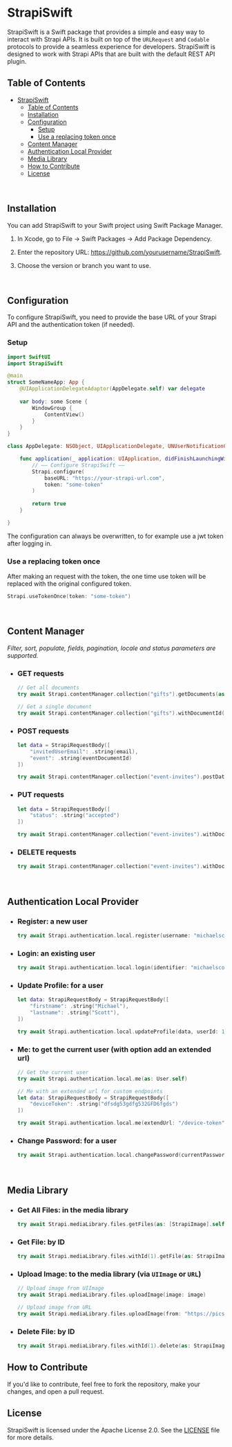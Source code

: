 # StrapiSwift

StrapiSwift is a Swift package that provides a simple and easy way to interact with Strapi APIs. It is built on top of the `URLRequest` and `Codable` protocols to provide a seamless experience for developers. StrapiSwift is designed to work with Strapi APIs that are built with the default REST API plugin.

## Table of Contents
- [StrapiSwift](#strapiswift)
  - [Table of Contents](#table-of-contents)
  - [Installation](#installation)
  - [Configuration](#configuration)
    - [Setup](#setup)
    - [Use a replacing token once](#use-a-replacing-token-once)
  - [Content Manager](#content-manager)
  - [Authentication Local Provider](#authentication-local-provider)
  - [Media Library](#media-library)
  - [How to Contribute](#how-to-contribute)
  - [License](#license)

<br>

## Installation

You can add StrapiSwift to your Swift project using Swift Package Manager.

1. In Xcode, go to File -> Swift Packages -> Add Package Dependency.

2. Enter the repository URL: https://github.com/yourusername/StrapiSwift.

3. Choose the version or branch you want to use.

<br>

## Configuration
To configure StrapiSwift, you need to provide the base URL of your Strapi API and the authentication token (if needed).

### Setup

```swift
import SwiftUI
import StrapiSwift

@main
struct SomeNameApp: App {
    @UIApplicationDelegateAdaptor(AppDelegate.self) var delegate
    
    var body: some Scene {
        WindowGroup {
            ContentView()
        }
    }
}

class AppDelegate: NSObject, UIApplicationDelegate, UNUserNotificationCenterDelegate {

    func application(_ application: UIApplication, didFinishLaunchingWithOptions launchOptions: [UIApplication.LaunchOptionsKey: Any]? = nil) -> Bool {
        // —— Configure StrapiSwift ——
        Strapi.configure(
            baseURL: "https://your-strapi-url.com",
            token: "some-token"
        )
        
        return true
    }

}
```

The configuration can always be overwritten, to for example use a jwt token after logging in.

### Use a replacing token once

After making an request with the token, the one time use token will be replaced with the original configured token.

```swift
Strapi.useTokenOnce(token: "some-token")
```

<br>

## Content Manager
*Filter, sort, populate, fields, pagination, locale and status parameters are supported.*
- ### GET requests

    ```swift
    // Get all documents
    try await Strapi.contentManager.collection("gifts").getDocuments(as: [Gift].self)

    // Get a single document
    try await Strapi.contentManager.collection("gifts").withDocumentId("a4fsdnjsdf42dsfd").getDocument(as: Gift.self)
    ```

- ### POST requests

    ```swift
    let data = StrapiRequestBody([
        "invitedUserEmail": .string(email),
        "event": .string(eventDocumentId)
    ])

    try await Strapi.contentManager.collection("event-invites").postData(data, as: EventInvite.self)
    ```

- ### PUT requests

    ```swift
    let data = StrapiRequestBody([
        "status": .string("accepted")
    ])

    try await Strapi.contentManager.collection("event-invites").withDocumentId("a4fsdnjsdf42dsfd").putData(data, as: EventInvite.self)
    ```


- ### DELETE requests

    ```swift
    try await Strapi.contentManager.collection("event-invites").withDocumentId("a4fsdnjsdf42dsfd").delete()
    ```

<br>

## Authentication Local Provider
- ### Register: a new user

    ```swift
    try await Strapi.authentication.local.register(username: "michaelscott", email: "michaelscott@dundermifflin.com", password: "password", as: User.self)
    ```

- ### Login: an existing user

    ```swift
    try await Strapi.authentication.local.login(identifier: "michaelscott", password: "password", as: User.self)
    ```

- ### Update Profile: for a user

    ```swift
    let data: StrapiRequestBody = StrapiRequestBody([
        "firstname": .string("Michael"),
        "lastname": .string("Scott"),
    ])
    
    try await Strapi.authentication.local.updateProfile(data, userId: 1, as: User.self)
    ```

- ### Me: to get the current user (with option add an extended url)

    ```swift
    // Get the current user
    try await Strapi.authentication.local.me(as: User.self)

    // Me with an extended url for custom endpoints
    let data: StrapiRequestBody = StrapiRequestBody([
        "deviceToken": .string("dfsdg53gdfg532GFD6fgds")
    ])

    try await Strapi.authentication.local.me(extendUrl: "/device-token", requestType: .PUT, data: data, as: User.self)
    ```

- ### Change Password: for a user

    ```swift
    try await Strapi.authentication.local.changePassword(currentPassword: "currentPassword", newPassword: "newPassword", as: User.self)
    ```

<br>

## Media Library
- ### Get All Files: in the media library

    ```swift
    try await Strapi.mediaLibrary.files.getFiles(as: [StrapiImage].self)
    ```

- ### Get File: by ID

    ```swift
    try await Strapi.mediaLibrary.files.withId(1).getFile(as: StrapiImage.self)
    ```

- ### Upload Image: to the media library (via `UIImage` or `URL`)

    ```swift
    // Upload image from UIImage
    try await Strapi.mediaLibrary.files.uploadImage(image: image)

    // Upload image from URL
    try await Strapi.mediaLibrary.files.uploadImage(from: "https://picsum.photos/200/300")
    ```

- ### Delete File: by ID

    ```swift
    try await Strapi.mediaLibrary.files.withId(1).delete(as: StrapiImage.self)
    ```

## How to Contribute

If you'd like to contribute, feel free to fork the repository, make your changes, and open a pull request.

## License

StrapiSwift is licensed under the Apache License 2.0. See the [LICENSE](LICENSE) file for more details.